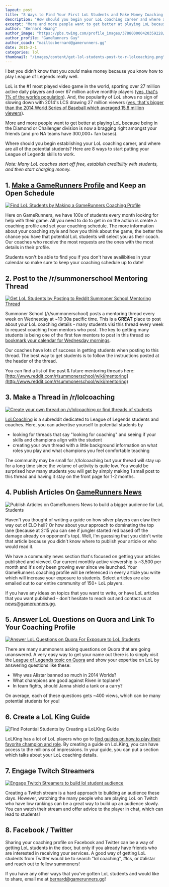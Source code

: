 ```yaml
---
layout: post
title: "8 Ways to Find Your First LoL Students and Make Money Coaching LoL"
description: "How should you begin your LoL coaching career and where are all of the potential students? Here's 8 ways to start putting your LoL skills to work."
excerpt: "More and more people want to get better at playing LoL because being in the Diamond or Challenger division is now a bragging right amongst your friends (and pro NA teams have 300,000+ fan bases). Where should you begin establishing your LoL coaching career, and where are all of the potential students? Here are 8 ways to start putting your League of Legends skills to work."
author: "Bernard Huang"
author_image: "https://pbs.twimg.com/profile_images/378800000420359228/a73e0d9f4cb08c28ebd9585a91d25c8b_400x400.jpeg"
author_profile: "GameRunners Guy"
author_coach: "mailto:bernard@gamerunners.gg"
date: 2015-2-1
categories: lol
thumbnail: "/images/content/get-lol-students-post-to-r-lolcoaching.png"
---
```

I bet you didn't know that you *could* make money because you know how to play League of Legends really well. 

LoL is the #1 most played video game in the world, sporting over 27 million active daily players and over 67 million active monthly players ([yes, that's 1% of the worlds population](http://www.reddit.com/r/leagueoflegends/comments/2k3vbe/in_one_month_1_of_the_global_population_plays/)). And, the popularity of LoL shows no sign of slowing down with 2014's LCS drawing 27 million viewers ([yes, that's bigger than the 2014 World Series of Baseball which averaged 15.8 million viewers](http://www.thepostgame.com/blog/futuresport/201412/league-legends-world-series-nba-finals)). 

More and more people want to get better at playing LoL because being in the Diamond or Challenger division is now a bragging right amongst your friends (and pro NA teams have 300,000+ fan bases). 

Where should you begin establishing your LoL coaching career, and where are all of the potential students? Here are 8 ways to start putting your League of Legends skills to work.

*Note: Many LoL coaches start off free, establish credibility with students, and then start charging money.*

## 1. **[Make a GameRunners Profile](http://www.gamerunners.gg/)** and Keep an Open Schedule

<a href="http://www.gamerunners.gg/coaches/32">![Find LoL Students by Making a GameRunners Coaching Profile](/images/content/get-lol-students-gamerunners.png)</a>

Here on GameRunners, we have 100s of students every month looking for help with their game. All you need to do to get in on the action is create a coaching profile and set your coaching schedule. The more information about your coaching style and how you think about the game, the better the chance you have that potential LoL students will select you as their coach. Our coaches who receive the most requests are the ones with the most details in their profile. 

Students won't be able to find you if you don't have availibities in your calendar so make sure to keep your coaching schedule up to date!

## 2. Post to the /r/summonerschool Mentoring Thread

<a href="http://www.reddit.com/r/summonerschool/wiki/mentoring">![Get LoL Students by Posting to Reddit Summoner School Mentoring Thread](/images/content/get-lol-students-reddit-summoner-school-mentoring-thread.png)</a>

Summoner School (/r/summonerschool) posts a mentoring thread every week on Wednesday at ~10:30a pacific time. This is a **GREAT** place to post about your LoL coaching details - many students visi this thread every week to request coaching from mentors who post. The key to getting many students is being one of the first few mentors to post in this thread so <a href="https://www.google.com/calendar/render" target="_blank" rel="nofollow">bookmark your calendar for Wednesday mornings</a>.

Our coaches have lots of success in getting students when posting to this thread. The best way to get students is to follow the instructions posted at the header of the thread. 

You can find a list of the past & future mentoring threads here: [http://www.reddit.com/r/summonerschool/wiki/mentoring](http://www.reddit.com/r/summonerschool/wiki/mentoring) 

## 3. Make a Thread in /r/lolcoaching

<a href="http://www.reddit.com/r/lolcoaching">![Create your own thread on /r/lolcoaching or find threads of students](/images/content/get-lol-students-post-to-r-lolcoaching.png)</a>

[LoLCoaching](http://www.reddit.com/r/lolcoaching) is a subreddit dedicated to League of Legends students and coaches. Here, you can advertise yourself to potential students by 

* looking for threads that say "looking for coaching" and seeing if your skills and champions align with the student
* creating your own thread with a little background information on what roles you play and what champions you feel comfortable teaching

The community may be small for /r/lolcoaching but your thread will stay up for a long time since the volume of activity is quite low. You would be surprised how many students you will get by simply making 1 small post to this thread and having it stay on the front page for 1-2 months.

## 4. Publish Articles On [GameRunners News](http://news.gamerunners.gg)

![Publish Articles on GameRunners News to build a bigger audience for LoL Students](/images/content/get-lol-students-publish-articles-to-news-gamerunners.png)

Haven't you thought of writing a guide on how silver players can claw their way out of ELO hell? Or how about your approach to dominating the top lane (because at 2:15 you can see if jungler started red based off the damage already on opponent's top). Well, I'm guessing that you didn't write that article because you didn't know where to publish your article or who would read it.

We have a community news section that's focused on getting your articles published and viewed. Our current monthly active viewership is ~3,500 per month and it's only been growing ever since we launched. Your GameRunners coaching profile will be referenced in every article you write which will increase your exposure to students. Select articles are also emailed out to our entire community of 150+ LoL players.

If you have any ideas on topics that you want to write, or have LoL articles that you want published - don't hesitate to reach out and contact us at [news@gamerunners.gg](mailto:news@gamerunners.gg?Subject=LoL%20Articles%20On%20GameRunners%20News). 

## 5. Answer LoL Questions on Quora and Link To Your Coaching Profile

<a href="http://www.quora.com/League-of-Legends">![Answer LoL Questions on Quora For Exposure to LoL Students](/images/content/get-lol-students-answer-lol-questions-on-quora.png)</a>

There are many summoners asking questions on Quora that are going unanswered. A very easy way to get your name out there is to simply visit the [League of Legends topic on Quora](http://www.quora.com/League-of-Legends) and show your expertise on LoL by answering questions like these:

* Why was Alistar banned so much in 2014 Worlds?
* What champions are good against Riven in toplane?
* In team fights, should Janna shield a tank or a carry?

On average, each of these questions gets ~400 views, which can be many potential students for you!

## 6. Create a LoL King Guide

![Find Potential Students by Creating a LoLKing Guide](/images/content/get-lol-students-create-a-lolking-guide.png)

LoLKing has a lot of LoL players who go to [find guides on how to play their favorite champion and role](http://www.lolking.net/guides/). By creating a guide on LoLKing, you can have access to the millions of impressions. In your guide, you can put a section which talks about your LoL coaching details.

## 7. Engage Twitch Streamers

<a href="http://www.twitch.tv/directory/game/League%20of%20Legends">![Engage Twitch Streamers to build lol student audience](/images/content/get-lol-students-engage-twitch-streams.jpg)</a>

Creating a Twitch stream is a hard approach to building an audience these days. However, watching the many people who are playing LoL on Twitch who have low rankings can be a great way to build up an audience slowly. You can watch their stream and offer advice to the player in chat, which can lead to students!

## 8. Facebook / Twitter

Sharing your coaching profile on Facebook and Twitter can be a way of getting LoL students in the door, but only if you already have friends who are interested in receiving your services. A good way of getting LoL students from Twitter would be to search "lol coaching", #lcs, or #alistar and reach out to fellow summoners!

If you have any other ways that you've gotten LoL students and would like to share, email me at [bernard@gamerunners.gg](mailto:bernard@gamerunners.gg)!

